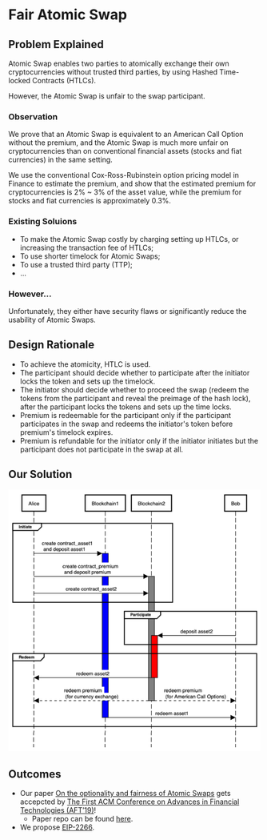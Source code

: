 # Fair Atomic Swap

## Problem Explained

Atomic Swap enables two parties to atomically exchange their own cryptocurrencies without trusted third parties, by using Hashed Time-locked Contracts (HTLCs).

However, the Atomic Swap is unfair to the swap participant.

### Observation

We prove that an Atomic Swap is equivalent to an American Call Option without the premium, and the Atomic Swap is much more unfair on cryptocurrencies than on conventional financial assets (stocks and fiat currencies) in the same setting.

We use the conventional Cox-Ross-Rubinstein option pricing model in Finance to estimate the premium, and show that the estimated premium for cryptocurrencies is 2% ~ 3% of the asset value, while the premium for stocks and fiat currencies is approximately 0.3%.

### Existing Soluions

+ To make the Atomic Swap costly by charging setting up HTLCs, or increasing the transaction fee of HTLCs;
+ To use shorter timelock for Atomic Swaps;
+ To use a trusted third party (TTP);
+ ...

### However...

Unfortunately, they either have security flaws or significantly reduce the usability of Atomic Swaps.

## Design Rationale

+ To achieve the atomicity, HTLC is used.
+ The participant should decide whether to participate after the initiator locks the token and sets up the timelock.
+ The initiator should decide whether to proceed the swap (redeem the tokens from the participant and reveal the preimage of the hash lock), after the participant locks the tokens and sets up the time locks.
+ Premium is redeemable for the participant only if the participant participates in the swap and redeems the initiator's token before premium's timelock expires.
+ Premium is refundable for the initiator only if the initiator initiates but the participant does not participate in the swap at all.

## Our Solution

![our-protocol](our-protocol.png)

## Outcomes
+ Our paper [On the optionality and fairness of Atomic Swaps](https://eprint.iacr.org/2019/896) gets accepcted by [The First ACM Conference on Advances in Financial Technologies (AFT’19)](http://aft.acm.org)!
    * Paper repo can be found [here](https://github.com/fair-atomic-swap/fair-atomic-swap).
+ We propose [EIP-2266](https://github.com/ethereum/EIPs/blob/master/EIPS/eip-2266.md).